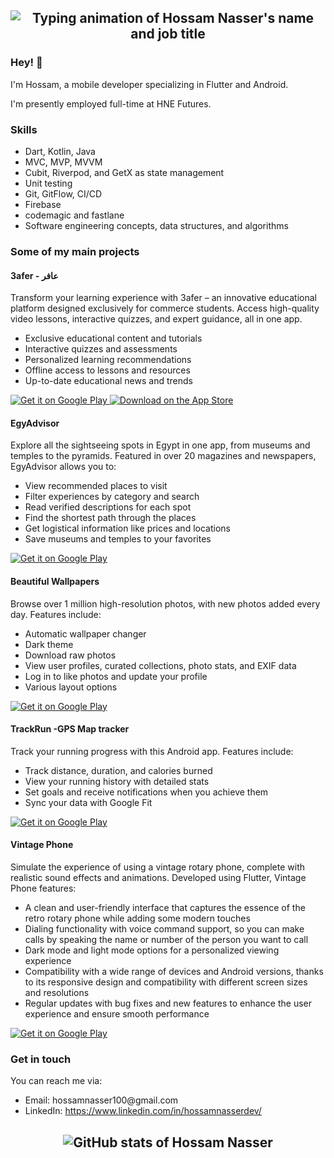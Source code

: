 <h2 align="center">
  <img src="https://readme-typing-svg.herokuapp.com?size=40&duration=3500&color=A322CA&center=true&vCenter=true&width=820&height=100&lines=Hossam+Nasser;Mobile+developer+(Flutter+%7C+Android)" alt="Typing animation of Hossam Nasser's name and job title" />
</h2>

<h3>Hey! 👋</h3>
<p>I'm Hossam, a mobile developer specializing in Flutter and Android.</p>
<p>I'm presently employed full-time at HNE Futures.</p>
<h3>Skills</h3>
<ul>
  <li>Dart, Kotlin, Java</li>
  <li>MVC, MVP, MVVM</li>
  <li>Cubit, Riverpod, and GetX as state management</li>
  <li>Unit testing</li>
  <li>Git, GitFlow, CI/CD</li>
  <li>Firebase</li>
  <li>codemagic and fastlane</li>
  <li>Software engineering concepts, data structures, and algorithms</li>
</ul>

<h3>Some of my main projects</h3>

<h4>3afer - عافر</h4>
<p>
  Transform your learning experience with 3afer – an innovative educational platform designed exclusively for commerce students. Access high-quality video lessons, interactive quizzes, and expert guidance, all in one app.
</p>
<ul>
  <li>Exclusive educational content and tutorials</li>
  <li>Interactive quizzes and assessments</li>
  <li>Personalized learning recommendations</li>
  <li>Offline access to lessons and resources</li>
  <li>Up-to-date educational news and trends</li>
</ul>
<p>
  <a href="https://play.google.com/store/apps/details?id=com.afeer.latest.hs.afeer_latest" target="_blank" rel="noopener noreferrer">
    <img alt="Get it on Google Play" src="https://img.shields.io/badge/Get%20it%20on%20Google%20Play-blue.svg?style=for-the-badge&logo=google-play" />
  </a>
  <a href="https://apps.apple.com/app/3afer-%D8%B9%D8%A7%D9%81%D8%B1/id6726997774" target="_blank" rel="noopener noreferrer">
    <img alt="Download on the App Store" src="https://img.shields.io/badge/Download%20on%20the%20App%20Store-blue.svg?style=for-the-badge&logo=apple" />
  </a>
</p>


<h4>EgyAdvisor</h4>
<p>Explore all the sightseeing spots in Egypt in one app, from museums and temples to the pyramids. Featured in over 20 magazines and newspapers, EgyAdvisor allows you to:</p>
<ul>
  <li>View recommended places to visit</li>
  <li>Filter experiences by category and search</li>
  <li>Read verified descriptions for each spot</li>
  <li>Find the shortest path through the places</li>
  <li>Get logistical information like prices and locations</li>
  <li>Save museums and temples to your favorites</li>
</ul>
<p><a href="https://play.google.com/store/apps/details?id=com.hn.misr.EgyAdvisor" target="_blank" rel="noopener noreferrer"><img alt="Get it on Google Play" src="https://img.shields.io/badge/Get%20it%20on%20Google%20Play-blue.svg?style=for-the-badge&logo=google-play" /></a></p>

<h4>Beautiful Wallpapers</h4>
<p>Browse over 1 million high-resolution photos, with new photos added every day. Features include:</p>
<ul>
  <li>Automatic wallpaper changer</li>
  <li>Dark theme</li>
  <li>Download raw photos</li>
  <li>View user profiles, curated collections, photo stats, and EXIF data</li>
  <li>Log in to like photos and update your profile</li>
  <li>Various layout options</li>
</ul>
<p><a href="https://play.google.com/store/apps/details?id=com.developer.arsltech.pexelwallpaper" target="_blank" rel="noopener noreferrer"><img alt="Get it on Google Play" src="https://img.shields.io/badge/Get%20it%20on%20Google%20Play-blue.svg?style=for-the-badge&logo=google-play" /></a></p>

<h4>TrackRun -GPS Map tracker</h4>
<p>Track your running progress with this Android app. Features include:</p>
<ul>
  <li>Track distance, duration, and calories burned</li>
  <li>View your running history with detailed stats</li>
  <li>Set goals and receive notifications when you achieve them</li>
  <li>Sync your data with Google Fit</li>
</ul>
<p><a href="https://play.google.com/store/apps/details?id=com.androiddevs.runningapp&pli=1" target="_blank" rel="noopener noreferrer"><img alt="Get it on Google Play" src="https://img.shields.io/badge/Get%20it%20on%20Google%20Play-blue.svg?style=for-the-badge&logo=google-play" /></a></p>

<h4>Vintage Phone</h4>
<p>Simulate the experience of using a vintage rotary phone, complete with realistic sound effects and animations. Developed using Flutter, Vintage Phone features:</p>
<ul>
  <li>A clean and user-friendly interface that captures the essence of the retro rotary phone while adding some modern touches</li>
  <li>Dialing functionality with voice command support, so you can make calls by speaking the name or number of the person you want to call</li>
  <li>Dark mode and light mode options for a personalized viewing experience</li>
  <li>Compatibility with a wide range of devices and Android versions, thanks to its responsive design and compatibility with different screen sizes and resolutions</li>
<li>Regular updates with bug fixes and new features to enhance the user experience and ensure smooth performance</li>
</ul>
<p><a href="https://play.google.com/store/apps/details?id=com.hn.vintagePhone" target="_blank" rel="noopener noreferrer"><img alt="Get it on Google Play" src="https://img.shields.io/badge/Get%20it%20on%20Google%20Play-blue.svg?style=for-the-badge&logo=google-play" /></a></p>

<h3>Get in touch</h3>
<p>You can reach me via:</p>
<ul>
  <li>Email: hossamnasser100@gmail.com</li>
  <li>LinkedIn: <a href="https://www.linkedin.com/in/hossamnasserdev/" target="_blank" rel="noopener noreferrer">https://www.linkedin.com/in/hossamnasserdev/</a></li>
</ul>

<h2 align="center">
  <img src="https://github-readme-stats.vercel.app/api?username=Hossam-Nasser&show_icons=true&theme=radical" alt="GitHub stats of Hossam Nasser" />
</h2>

